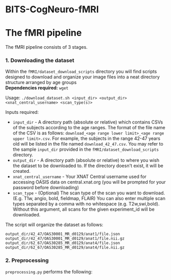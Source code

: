 # BITS-CogNeuro-fMRI

# The fMRI pipeline
The fMRI pipeline consists of 3 stages.

### 1. Downloading the dataset
Within the `fMRI/dataset_download_scripts` directory you will find scripts designed to download and organize your image files into a neat directory structure arranged by age groups  
**Dependencies required:** `wget`  

Usage:
`./download_dataset.sh <input_dir> <output_dir> <xnat_central_username> <scan_type(s)>`  

Inputs required:  
* `input_dir` - A directory path (absolute or relative) which contains CSVs of the subjects according to the age ranges. The format of the file name of the CSV is as follows: `download_<age range lower limit>_<age range upper limit>.csv`. For example, the subjects in the range 42-47 years old will be listed in the file named `download_42_47.csv`. You may refer to the sample `input_dir` provided in the `fMRI/dataset_download_scripts` directory.  
* `output_dir` - A directory path (absolute or relative) to where you wish the dataset to be downloaded to. If the directory doesn't exist, it will be created.  
* `xnat_central_username` - Your XNAT Central username used for accessing OASIS data on central.xnat.org (you will be prompted for your password before downloading)
* `scan_type` - (Optional) The scan type of the scan you want to download. (E.g. T1w, angio, bold, fieldmap, FLAIR) You can also enter multiple scan types separated by a comma with no whitespace (e.g. T2w,swi,bold). Without this argument, all scans for the given experiment_id will be downloaded.

The script will organize the dataset as follows:  
```
output_dir/42_47/OAS30001_MR_d0129/anat1/file.json
output_dir/42_47/OAS30001_MR_d0129/anat1/file.nii.gz
output_dir/62_67/OAS30285_MR_d0129/anat4/file.json
output_dir/62_67/OAS30285_MR_d0129/anat4/file.nii.gz
```

### 2. Preprocessing
`preprocessing.py` performs the following:
